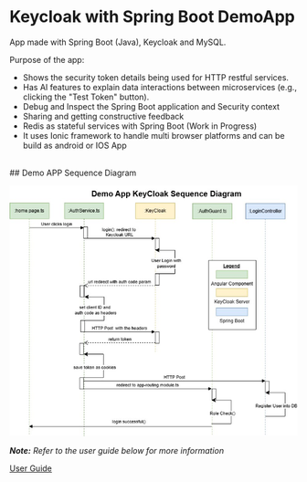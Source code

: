 # Keycloak with Spring Boot DemoApp
App made with Spring Boot (Java), Keycloak and MySQL.  

Purpose of the app:
- Shows the security token details being used for HTTP restful services.
- Has AI features to explain data interactions between microservices (e.g., clicking the "Test Token" button). 
- Debug and Inspect the Spring Boot application and Security context
- Sharing and getting constructive feedback
- Redis as stateful services with Spring Boot (Work in Progress)
- It uses Ionic framework to handle multi browser platforms and can be build as android or IOS App
<br>
## Demo APP Sequence Diagram
<p align="center">
  <img src="/pic/spring-boot-keycloak-mysql.jpg" target="_blank">
</p>

***Note:** Refer to the user guide below for more information*  

[User Guide](https://github.com/pcyuen98/spring-boot-keycloak-mysql-demo/blob/main/Frontend/src/assets/doc/)

